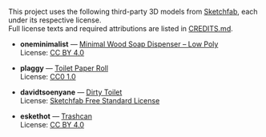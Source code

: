 This project uses the following third-party 3D models from [Sketchfab](https://sketchfab.com/), each under its respective license.  
Full license texts and required attributions are listed in [CREDITS.md](credits.md).

- **oneminimalist** — [Minimal Wood Soap Dispenser – Low Poly](https://sketchfab.com/3d-models/minimal-wood-soap-dispenser-low-poly-315eb88a19fa4537b3810ec71c0e86b2)  
  License: [CC BY 4.0](https://creativecommons.org/licenses/by/4.0/)

- **plaggy** — [Toilet Paper Roll](https://sketchfab.com/3d-models/cc0-toilet-paper-roll-6d5284b842434413a17133f7bf259669)  
  License: [CC0 1.0](https://creativecommons.org/publicdomain/zero/1.0/)

- **davidtsoenyane** — [Dirty Toilet](https://sketchfab.com/3d-models/dirty-toilet-5878a356ba1144a8aa4e214e511b523d)  
  License: [Sketchfab Free Standard License](https://sketchfab.com/licenses)

- **eskethot** — [Trashcan](https://sketchfab.com/3d-models/trashcan-e3247e0bc3d3431fafc97766a8bb399d)  
  License: [CC BY 4.0](https://creativecommons.org/licenses/by/4.0/)
